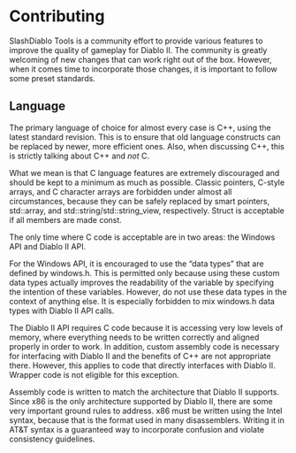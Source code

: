 # Contributing

SlashDiablo Tools is a community effort to provide various features to improve the quality of gameplay for Diablo II. The community is greatly welcoming of new changes that can work right out of the box. However, when it comes time to incorporate those changes, it is important to follow some preset standards.

## Language

The primary language of choice for almost every case is C++, using the latest standard revision. This is to ensure that old language constructs can be replaced by newer, more efficient ones. Also, when discussing C++, this is strictly talking about C++ and *not* C.

What we mean is that C language features are extremely discouraged and should be kept to a minimum as much as possible. Classic pointers, C-style arrays, and C character arrays are forbidden under almost all circumstances, because they can be safely replaced by smart pointers, std::array, and std::string/std::string_view, respectively. Struct is acceptable if all members are made const.

The only time where C code is acceptable are in two areas: the Windows API and Diablo II API. 
	
For the Windows API, it is encouraged to use the “data types” that are defined by windows.h. This is permitted only because using these custom data types actually improves the readability of the variable by specifying the intention of these variables. However, do not use these data types in the context of anything else. It is especially forbidden to mix windows.h data types with Diablo II API calls.

The Diablo II API requires C code because it is accessing very low levels of memory, where everything needs to be written correctly and aligned properly in order to work. In addition, custom assembly code is necessary for interfacing with Diablo II and the benefits of C++ are not appropriate there. However, this applies to code that directly interfaces with Diablo II. Wrapper code is not eligible for this exception.

Assembly code is written to match the architecture that Diablo II supports. Since x86 is the only architecture supported by Diablo II, there are some very important ground rules to address. x86 must be written using the Intel syntax, because that is the format used in many disassemblers. Writing it in AT&T syntax is a guaranteed way to incorporate confusion and violate consistency guidelines.

